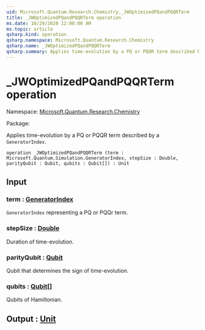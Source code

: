 ```yaml
---
uid: Microsoft.Quantum.Research.Chemistry._JWOptimizedPQandPQQRTerm
title: _JWOptimizedPQandPQQRTerm operation
ms.date: 10/29/2020 12:00:00 AM
ms.topic: article
qsharp.kind: operation
qsharp.namespace: Microsoft.Quantum.Research.Chemistry
qsharp.name: _JWOptimizedPQandPQQRTerm
qsharp.summary: Applies time-evolution by a PQ or PQQR term described by a `GeneratorIndex`.
---
```


# _JWOptimizedPQandPQQRTerm operation

Namespace: [Microsoft.Quantum.Research.Chemistry](xref:Microsoft.Quantum.Research.Chemistry)

Package: [](https://nuget.org/packages/)


Applies time-evolution by a PQ or PQQR term described by a `GeneratorIndex`.

```qsharp
operation _JWOptimizedPQandPQQRTerm (term : Microsoft.Quantum.Simulation.GeneratorIndex, stepSize : Double, parityQubit : Qubit, qubits : Qubit[]) : Unit
```


## Input

### term : [GeneratorIndex](xref:Microsoft.Quantum.Simulation.GeneratorIndex)

`GeneratorIndex` representing a PQ or PQQr term.


### stepSize : [Double](xref:microsoft.quantum.lang-ref.double)

Duration of time-evolution.


### parityQubit : [Qubit](xref:microsoft.quantum.lang-ref.qubit)

Qubit that determines the sign of time-evolution.


### qubits : [Qubit](xref:microsoft.quantum.lang-ref.qubit)[]

Qubits of Hamiltonian.



## Output : [Unit](xref:microsoft.quantum.lang-ref.unit)

